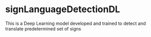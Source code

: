 # signLanguageDetectionDL
This is a Deep Learning model developed and trained to detect and translate predetermined set of signs
